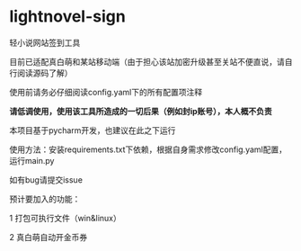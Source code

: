 # lightnovel-sign

轻小说网站签到工具

目前已适配真白萌和某站移动端（由于担心该站加密升级甚至关站不便直说，请自行阅读源码了解）

使用前请务必仔细阅读config.yaml下的所有配置项注释

**请低调使用，使用该工具所造成的一切后果（例如封ip账号），本人概不负责**

本项目基于pycharm开发，也建议在此之下运行

使用方法：安装requirements.txt下依赖，根据自身需求修改config.yaml配置，运行main.py

如有bug请提交issue

预计要加入的功能：

1 打包可执行文件（win&linux）

2 真白萌自动开金币券

